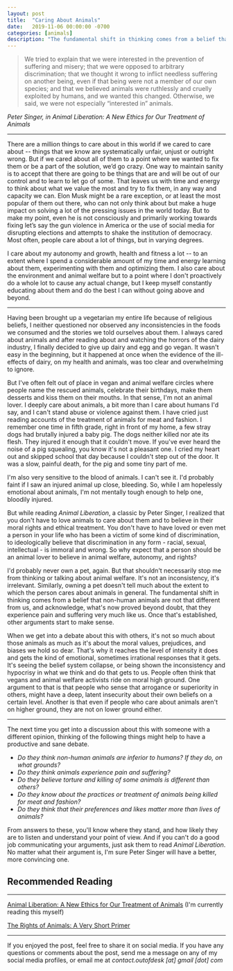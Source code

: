 ```yaml
---
layout: post
title:  "Caring About Animals"
date:   2019-11-06 00:00:00 -0700
categories: [animals]
description: "The fundamental shift in thinking comes from a belief that non-human animals are not that different from us, and acknowledge, what's now proved beyond doubt, that they experience pain and suffering very much like us. Once that's established, other arguments start to make sense."
---
```

<blockquote>
We tried to explain that we were interested in the prevention of suffering and misery; that we were opposed to arbitrary discrimination; that we thought it wrong to inflict needless suffering on another being, even if that being were not a member of our own species; and that we believed animals were ruthlessly and cruelly exploited by humans, and we wanted this changed. Otherwise, we said, we were not especially “interested in” animals.
</blockquote>
<cite>Peter Singer, in Animal Liberation: A New Ethics for Our Treatment of Animals</cite>

*****
There are a million things to care about in this world if we cared to care about -- things that we know are systematically unfair, unjust or outright wrong. But if we cared about all of them to a point where we wanted to fix them or be a part of the solution, we’d go crazy. One way to maintain sanity is to accept that there are going to be things that are and will be out of our control and to learn to let go of some. That leaves us with time and energy to think about what we value the most and try to fix them, in any way and capacity we can. Elon Musk might be a rare exception, or at least the most popular of them out there, who can not only think about but make a huge impact on solving a lot of the pressing issues in the world today. But to make my point, even he is not consciously and primarily working towards fixing let’s say the gun violence in America or the use of social media for disrupting elections and attempts to shake the institution of democracy. Most often, people care about a lot of things, but in varying degrees.

I care about my autonomy and growth, health and fitness a lot -- to an extent where I spend a considerable amount of my time and energy learning about them, experimenting with them and optimizing them. I also care about the environment and animal welfare but to a point where I don't proactively do a whole lot to cause any actual change, but I keep myself constantly educating about them and do the best I can without going above and beyond.

*****

Having been brought up a vegetarian my entire life because of religious beliefs, I neither questioned nor observed any inconsistencies in the foods we consumed and the stories we told ourselves about them. I always cared about animals and after reading about and watching the horrors of the dairy industry, I finally decided to give up dairy and egg and go vegan. It wasn't easy in the beginning, but it happened at once when the evidence of the ill-effects of dairy, on my health and animals, was too clear and overwhelming to ignore.

But I've often felt out of place in vegan and animal welfare circles where people name the rescued animals, celebrate their birthdays, make them desserts and kiss them on their mouths. In that sense, I'm not an animal lover. I deeply care about animals, a bit more than I care about humans I'd say, and I can't stand abuse or violence against them. I have cried just reading accounts of the treatment of animals for meat and fashion. I remember one time in fifth grade, right in front of my home, a few stray dogs had brutally injured a baby pig. The dogs neither killed nor ate its flesh. They injured it enough that it couldn't move. If you've ever heard the noise of a pig squealing, you know it's not a pleasant one. I cried my heart out and skipped school that day because I couldn't step out of the door. It was a slow, painful death, for the pig and some tiny part of me.

I'm also very sensitive to the blood of animals. I can't see it. I'd probably faint if I saw an injured animal up close, bleeding. So, while I am hopelessly emotional about animals, I'm not mentally tough enough to help one, bloodily injured.

But while reading *Animal Liberation*, a classic by Peter Singer, I realized that you don't have to love animals to care about them and to believe in their moral rights and ethical treatment. You don't have to have loved or even met a person in your life who has been a victim of some kind of discrimination, to ideologically believe that discrimination in any form - racial, sexual, intellectual - is immoral and wrong. So why expect that a person should be an animal lover to believe in animal welfare, autonomy, and rights?

I'd probably never own a pet, again. But that shouldn't necessarily stop me from thinking or talking about animal welfare. It's not an inconsistency, it's irrelevant. Similarly, owning a pet doesn't tell much about the extent to which the person cares about animals in general. The fundamental shift in thinking comes from a belief that non-human animals are not that different from us, and acknowledge, what's now proved beyond doubt, that they experience pain and suffering very much like us. Once that's established, other arguments start to make sense.

When we get into a debate about this with others, it's not so much about those animals as much as it's about the moral values, prejudices, and biases we hold so dear. That's why it reaches the level of intensity it does and gets the kind of emotional, sometimes irrational responses that it gets. It's seeing the belief system collapse, or being shown the inconsistency and hypocrisy in what we think and do that gets to us. People often think that vegans and animal welfare activists ride on moral high ground. One argument to that is that people who sense that arrogance or superiority in others, might have a deep, latent insecurity about their own beliefs on a certain level. Another is that even if people who care about animals aren't on higher ground, they are not on lower ground either.

*****

The next time you get into a discussion about this with someone with a different opinion, thinking of the following things might help to have a productive and sane debate.

- *Do they think non-human animals are inferior to humans? If they do, on what grounds?*
- *Do they think animals experience pain and suffering?*
- *Do they believe torture and killing of some animals is different than others?*
- *Do they know about the practices or treatment of animals being killed for meat and fashion?*
- *Do they think that their preferences and likes matter more than lives of animals?*

From answers to these, you'll know where they stand, and how likely they are to listen and understand your point of view. And if you can't do a good job communicating your arguments, just ask them to read *Animal Liberation*. No matter what their argument is, I'm sure Peter Singer will have a better, more convincing one.

## Recommended Reading
-----

[Animal Liberation: A New Ethics for Our Treatment of Animals](https://www.amazon.com/Animal-Liberation-Definitive-Classic-Movement/dp/0061711306) (I'm currently reading this myself)

[The Rights of Animals: A Very Short Primer](https://chicagounbound.uchicago.edu/law_and_economics/568/)

*****

If you enjoyed the post, feel free to share it on social media. If you have any questions or comments about the post, send me a message on any of my social media profiles, or email me at *contact.outofdesk [at] gmail [dot] com*